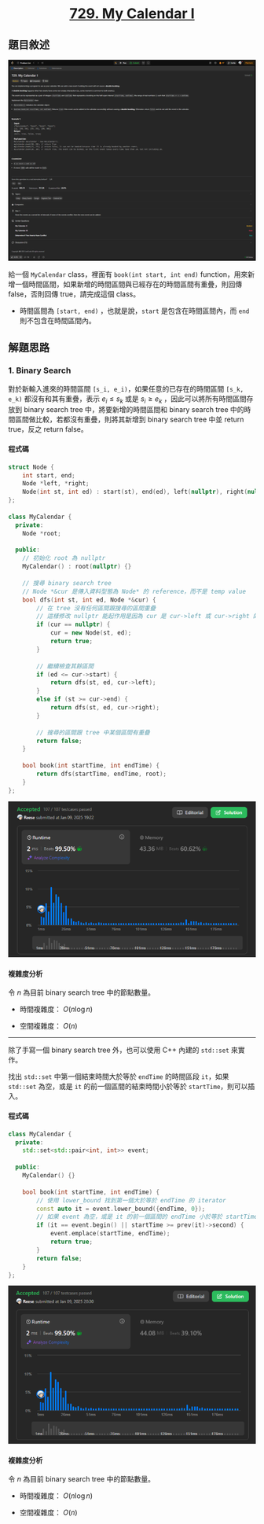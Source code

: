# <center> [729. My Calendar I](https://leetcode.com/problems/my-calendar-i/description/) </center>

## 題目敘述

[![](https://raw.githubusercontent.com/reese60525/ForPicGo/main/Pictures202501091959149.png)](https://raw.githubusercontent.com/reese60525/ForPicGo/main/Pictures202501091959149.png)

給一個 `MyCalendar` class，裡面有 `book(int start, int end)` function，用來新增一個時間區間，如果新增的時間區間與已經存在的時間區間有重疊，則回傳 false，否則回傳 true，請完成這個 class。

- 時間區間為 `[start, end)` ，也就是說，`start` 是包含在時間區間內，而 `end` 則不包含在時間區間內。

## 解題思路

### 1. Binary Search

對於新輸入進來的時間區間 `[s_i, e_i)`，如果任意的已存在的時間區間 `[s_k, e_k)` 都沒有和其有重疊，表示 $e_i \leq s_k$ 或是 $s_i \geq e_k$ ，因此可以將所有時間區間存放到 binary search tree 中，將要新增的時間區間和 binary search tree 中的時間區間做比較，若都沒有重疊，則將其新增到 binary search tree 中並 return true，反之 return false。

#### 程式碼

```cpp {.line-numbers}
struct Node {
    int start, end;
    Node *left, *right;
    Node(int st, int ed) : start(st), end(ed), left(nullptr), right(nullptr) {};
};

class MyCalendar {
  private:
    Node *root;

  public:
    // 初始化 root 為 nullptr
    MyCalendar() : root(nullptr) {}

    // 搜尋 binary search tree
    // Node *&cur 是傳入資料型態為 Node* 的 reference，而不是 temp value
    bool dfs(int st, int ed, Node *&cur) {
        // 在 tree 沒有任何區間跟搜尋的區間重疊
        // 這樣修改 nullptr 能起作用是因為 cur 是 cur->left 或 cur->right 的 reference
        if (cur == nullptr) {
            cur = new Node(st, ed);
            return true;
        }

        // 繼續檢查其餘區間
        if (ed <= cur->start) {
            return dfs(st, ed, cur->left);
        }
        else if (st >= cur->end) {
            return dfs(st, ed, cur->right);
        }

        // 搜尋的區間跟 tree 中某個區間有重疊
        return false;
    }

    bool book(int startTime, int endTime) {
        return dfs(startTime, endTime, root);
    }
};
```

[![](https://raw.githubusercontent.com/reese60525/ForPicGo/main/Pictures202501092024808.png)](https://raw.githubusercontent.com/reese60525/ForPicGo/main/Pictures202501092024808.png)

#### 複雜度分析

令 $n$ 為目前 binary search tree 中的節點數量。

- 時間複雜度： $O(n \log n)$

- 空間複雜度： $O(n)$

---

除了手寫一個 binary search tree 外，也可以使用 C++ 內建的 `std::set` 來實作。

找出 `std::set` 中第一個結束時間大於等於 `endTime` 的時間區段 `it`，如果 `std::set` 為空，或是 `it` 的前一個區間的結束時間小於等於 `startTime`，則可以插入。

#### 程式碼

```cpp {.line-numbers}
class MyCalendar {
  private:
    std::set<std::pair<int, int>> event;

  public:
    MyCalendar() {}

    bool book(int startTime, int endTime) {
        // 使用 lower_bound 找到第一個大於等於 endTime 的 iterator
        const auto it = event.lower_bound({endTime, 0});
        // 如果 event 為空，或是 it 的前一個區間的 endTime 小於等於 startTime，則可以插入
        if (it == event.begin() || startTime >= prev(it)->second) {
            event.emplace(startTime, endTime);
            return true;
        }
        return false;
    }
};
```

[![](https://raw.githubusercontent.com/reese60525/ForPicGo/main/Pictures202501092031613.png)](https://raw.githubusercontent.com/reese60525/ForPicGo/main/Pictures202501092031613.png)

#### 複雜度分析

令 $n$ 為目前 binary search tree 中的節點數量。

- 時間複雜度： $O(n \log n)$

- 空間複雜度： $O(n)$
